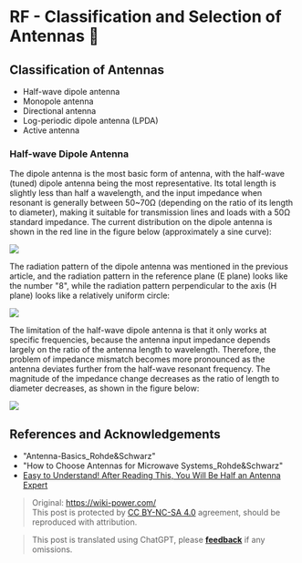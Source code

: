 # RF - Classification and Selection of Antennas 🚧

## Classification of Antennas

- Half-wave dipole antenna
- Monopole antenna
- Directional antenna
- Log-periodic dipole antenna (LPDA)
- Active antenna

### Half-wave Dipole Antenna

The dipole antenna is the most basic form of antenna, with the half-wave (tuned) dipole antenna being the most representative. Its total length is slightly less than half a wavelength, and the input impedance when resonant is generally between 50~70Ω (depending on the ratio of its length to diameter), making it suitable for transmission lines and loads with a 50Ω standard impedance. The current distribution on the dipole antenna is shown in the red line in the figure below (approximately a sine curve):

![](https://f004.backblazeb2.com/file/wiki-media/img/20220620095017.png)

The radiation pattern of the dipole antenna was mentioned in the previous article, and the radiation pattern in the reference plane (E plane) looks like the number "8", while the radiation pattern perpendicular to the axis (H plane) looks like a relatively uniform circle:

![](https://f004.backblazeb2.com/file/wiki-media/img/20220615110744.png)

The limitation of the half-wave dipole antenna is that it only works at specific frequencies, because the antenna input impedance depends largely on the ratio of the antenna length to wavelength. Therefore, the problem of impedance mismatch becomes more pronounced as the antenna deviates further from the half-wave resonant frequency. The magnitude of the impedance change decreases as the ratio of length to diameter decreases, as shown in the figure below:

![](https://f004.backblazeb2.com/file/wiki-media/img/20220620142357.png)

## References and Acknowledgements

- "Antenna-Basics_Rohde&Schwarz"
- "How to Choose Antennas for Microwave Systems_Rohde&Schwarz"
- [Easy to Understand! After Reading This, You Will Be Half an Antenna Expert](https://zhuanlan.zhihu.com/p/51098683)

> Original: <https://wiki-power.com/>  
> This post is protected by [CC BY-NC-SA 4.0](https://creativecommons.org/licenses/by/4.0/deed.en) agreement, should be reproduced with attribution.

> This post is translated using ChatGPT, please [**feedback**](https://github.com/linyuxuanlin/Wiki_MkDocs/issues/new) if any omissions.